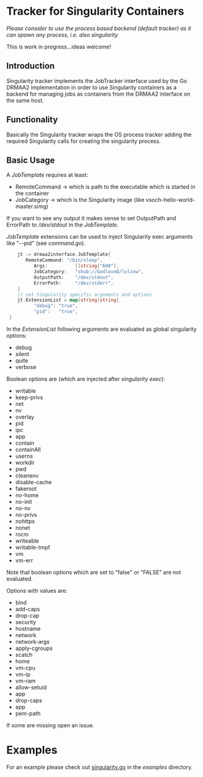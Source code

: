 # Tracker for Singularity Containers

_Please consider to use the process based backend (default tracker) as it can spawn any process, i.e. also singularity_

This is work in progress...ideas welcome!

## Introduction

Singularity tracker implements the JobTracker interface used by the Go DRMAA2 implementation
in order to use Singularity containers as a backend for managing jobs as containers from the
DRMAA2 interface on the same host.

## Functionality

Basically the Singularity tracker wraps the OS process tracker adding the required Singularity
calls for creating the singularity process.

## Basic Usage

A _JobTemplate_ requires at least:
  * RemoteCommand -> which is path to the executable which is started in the container
  * JobCategory -> which is the Singularity image (like vsoch-hello-world-master.simg)

If you want to see any output it makes sense to set OutputPath and ErrorPath to _/dev/stdout_
in the _JobTemplate_.

_JobTemplate_ extensions can be used to inject Singularity exec arguments like "--pid" (see _command.go_).

```go
	jt := drmaa2interface.JobTemplate{
	   RemoteCommand: "/bin/sleep",
		  Args:          []string{"600"},
		  JobCategory:   "shub://GodloveD/lolcow",
		  OutputPath:    "/dev/stdout",
		  ErrorPath:     "/dev/stderr",
	}
	// set Singularity specific arguments and options
	jt.ExtensionList = map[string]string{
		  "debug": "true",
		  "pid":   "true",
 }
```

In the _ExtensionList_ following arguments are evaluated as global singularity options:
  * debug
  * silent
  * quite
  * verbose

Boolean options are (which are injected after _singularity exec_):
  * writable
  * keep-privs
  * net
  * nv
  * overlay
  * pid
  * ipc
  * app
  * contain
  * containAll
  * userns
  * workdir
  * pwd
  * cleanenv
  * disable-cache
  * fakeroot
  * no-home
  * no-init
  * no-nv
  * no-privs
  * nohttps
  * nonet
  * rocm
  * writeable
  * writable-tmpf
  * vm
  * vm-err

Note that boolean options which are set to "false" or "FALSE" are not evaluated.

Options with values are:
  * bind
  * add-caps
  * drop-cap
  * security
  * hostname
  * network
  * network-args
  * apply-cgroups
  * scatch
  * home
  * vm-cpu
  * vm-ip
  * vm-ram
  * allow-setuid
  * app
  * drop-caps
  * app
  * pem-path

If some are missing open an issue.

# Examples

For an example please check out [singularity.go](https://github.com/dgruber/drmaa2os/blob/master/examples/singularity/singularity.go)
in the _examples_ directory.
